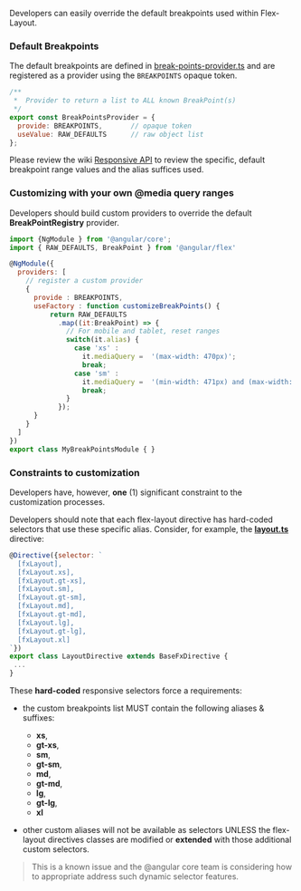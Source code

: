 Developers can easily override the default breakpoints used within Flex-Layout.

### Default Breakpoints

The default breakpoints are defined in [break-points-provider.ts](https://github.com/angular/flex-layout/blob/master/src/lib/media-query/providers/break-points-provider.ts#L15) and are registered as a provider using the `BREAKPOINTS` opaque token.

```js
/**
 *  Provider to return a list to ALL known BreakPoint(s)
 */
export const BreakPointsProvider = { 
  provide: BREAKPOINTS,       // opaque token
  useValue: RAW_DEFAULTS      // raw object list
};
```

Please review the wiki [Responsive API](https://github.com/angular/flex-layout/wiki/API-Overview#responsive-features) to review the specific, default breakpoint range values and the alias suffices used.

### Customizing with your own @media query ranges

Developers should build custom providers to override the default **BreakPointRegistry** provider.

```js
import {NgModule } from '@angular/core';
import { RAW_DEFAULTS, BreakPoint } from '@angular/flex'

@NgModule({
  providers: [
    // register a custom provider
    {
      provide : BREAKPOINTS,
      useFactory : function customizeBreakPoints() {
          return RAW_DEFAULTS
            .map((it:BreakPoint) => {
              // For mobile and tablet, reset ranges
              switch(it.alias) {
                case 'xs' : 
                  it.mediaQuery =  '(max-width: 470px)';                        
                  break;
                case 'sm' : 
                  it.mediaQuery =  '(min-width: 471px) and (max-width: 820px)'; 
                  break;
              }
            });
      }
    }
  ]
})
export class MyBreakPointsModule { }
```


### Constraints to customization

Developers have, however, **one** (1) significant constraint to the customization processes. 

Developers should note that each flex-layout directive has hard-coded selectors that use these specific alias. Consider, for example, the **[layout.ts](https://github.com/angular/flex-layout/blob/master/src/lib/flexbox/api/layout.ts#L34-L45)** directive:

```js
@Directive({selector: `
  [fxLayout],
  [fxLayout.xs],
  [fxLayout.gt-xs],
  [fxLayout.sm],
  [fxLayout.gt-sm],
  [fxLayout.md],
  [fxLayout.gt-md],
  [fxLayout.lg],
  [fxLayout.gt-lg],
  [fxLayout.xl]
`})
export class LayoutDirective extends BaseFxDirective { 
 ... 
}
```

These **hard-coded** responsive selectors force a requirements:

* the custom breakpoints list MUST contain the following aliases & suffixes: 
  *  **xs**, 
  *  **gt-xs**, 
  *  **sm**, 
  *  **gt-sm**, 
  *  **md**, 
  *  **gt-md**, 
  *  **lg**, 
  *  **gt-lg**, 
  *  **xl**

* other custom aliases will not be available as selectors UNLESS the flex-layout directives classes are modified or **extended** with those additional custom selectors.

> This is a known issue and the @angular core team is considering how to appropriate address such dynamic selector features.